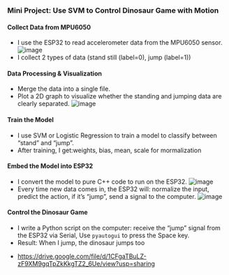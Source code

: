 ### Mini Project: Use SVM to Control Dinosaur Game with Motion
#### Collect Data from MPU6050
- I use the ESP32 to read accelerometer data from the MPU6050 sensor.
  ![image](https://github.com/user-attachments/assets/710f00ff-d440-4943-af21-3f01ba71db38)
- I collect 2 types of data (stand still (label=0), jump (label=1))
#### Data Processing & Visualization
- Merge the data into a single file.
- Plot a 2D graph to visualize whether the standing and jumping data are clearly separated.
  ![image](https://github.com/user-attachments/assets/9849b859-f10d-4208-92e2-2115bbd2e810)
#### Train the Model
- I use SVM or Logistic Regression to train a model to classify between “stand” and “jump”.
- After training, I get:weights, bias, mean, scale for mormalization
#### Embed the Model into ESP32
- I convert the model to pure C++ code to run on the ESP32.
![image](https://github.com/user-attachments/assets/608ad4aa-6607-4640-a6b9-8750d1f4a84b)
- Every time new data comes in, the ESP32 will: normalize the input, predict the action, if it’s “jump”, send a signal to the computer.
![image](https://github.com/user-attachments/assets/768968f8-e518-49f0-be33-2f61e4d1b7f5)
#### Control the Dinosaur Game
- I write a Python script on the computer: receive the “jump” signal from the ESP32 via Serial, Use ``pyautogui`` to press the Space key.
- Result: When I jump, the dinosaur jumps too
* https://drive.google.com/file/d/1CFgaTBuLZ-zF9XM9gqTpZkKkgTZ2_6Ue/view?usp=sharing 

